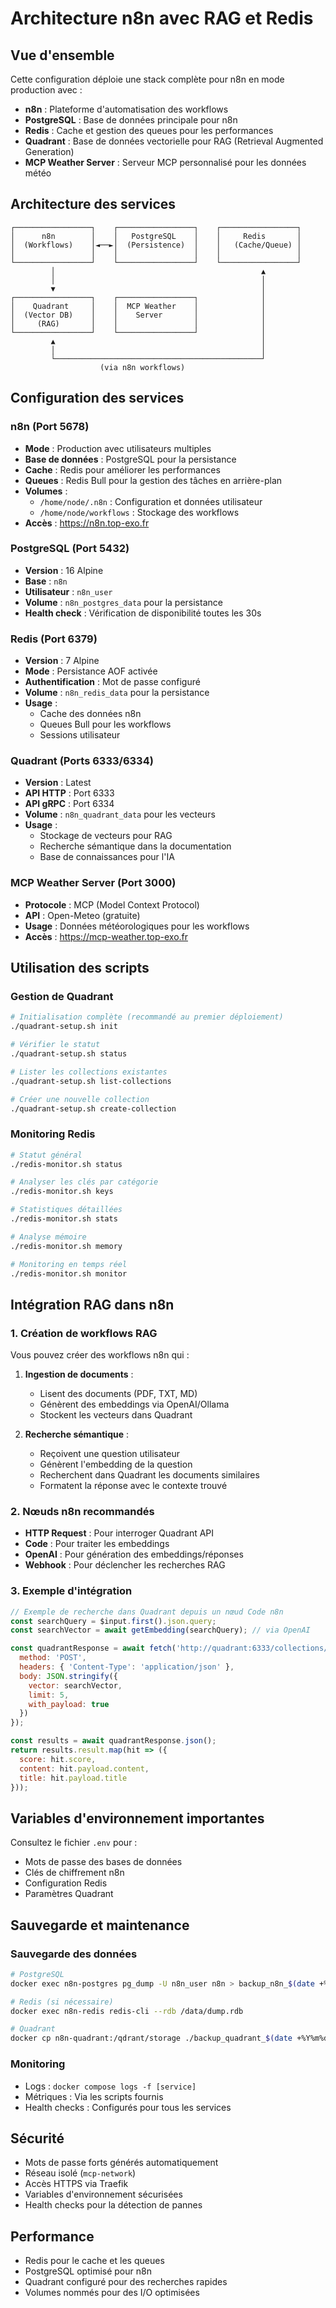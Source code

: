 # Architecture n8n avec RAG et Redis

## Vue d'ensemble

Cette configuration déploie une stack complète pour n8n en mode production avec :

- **n8n** : Plateforme d'automatisation des workflows
- **PostgreSQL** : Base de données principale pour n8n
- **Redis** : Cache et gestion des queues pour les performances
- **Quadrant** : Base de données vectorielle pour RAG (Retrieval Augmented Generation)
- **MCP Weather Server** : Serveur MCP personnalisé pour les données météo

## Architecture des services

```
┌─────────────────┐    ┌─────────────────┐    ┌─────────────────┐
│      n8n        │    │   PostgreSQL    │    │     Redis       │
│  (Workflows)    │◄──►│  (Persistence)  │    │   (Cache/Queue) │
│                 │    │                 │    │                 │
└─────────────────┘    └─────────────────┘    └─────────────────┘
         │                                              ▲
         │                                              │
         ▼                                              │
┌─────────────────┐    ┌─────────────────┐              │
│    Quadrant     │    │  MCP Weather    │              │
│  (Vector DB)    │    │    Server       │              │
│     (RAG)       │    │                 │              │
└─────────────────┘    └─────────────────┘              │
         ▲                                              │
         │                                              │
         └──────────────────────────────────────────────┘
                    (via n8n workflows)
```

## Configuration des services

### n8n (Port 5678)
- **Mode** : Production avec utilisateurs multiples
- **Base de données** : PostgreSQL pour la persistance
- **Cache** : Redis pour améliorer les performances
- **Queues** : Redis Bull pour la gestion des tâches en arrière-plan
- **Volumes** : 
  - `/home/node/.n8n` : Configuration et données utilisateur
  - `/home/node/workflows` : Stockage des workflows
- **Accès** : https://n8n.top-exo.fr

### PostgreSQL (Port 5432)
- **Version** : 16 Alpine
- **Base** : `n8n`
- **Utilisateur** : `n8n_user`
- **Volume** : `n8n_postgres_data` pour la persistance
- **Health check** : Vérification de disponibilité toutes les 30s

### Redis (Port 6379)
- **Version** : 7 Alpine
- **Mode** : Persistance AOF activée
- **Authentification** : Mot de passe configuré
- **Volume** : `n8n_redis_data` pour la persistance
- **Usage** :
  - Cache des données n8n
  - Queues Bull pour les workflows
  - Sessions utilisateur

### Quadrant (Ports 6333/6334)
- **Version** : Latest
- **API HTTP** : Port 6333
- **API gRPC** : Port 6334
- **Volume** : `n8n_quadrant_data` pour les vecteurs
- **Usage** :
  - Stockage de vecteurs pour RAG
  - Recherche sémantique dans la documentation
  - Base de connaissances pour l'IA

### MCP Weather Server (Port 3000)
- **Protocole** : MCP (Model Context Protocol)
- **API** : Open-Meteo (gratuite)
- **Usage** : Données météorologiques pour les workflows
- **Accès** : https://mcp-weather.top-exo.fr

## Utilisation des scripts

### Gestion de Quadrant
```bash
# Initialisation complète (recommandé au premier déploiement)
./quadrant-setup.sh init

# Vérifier le statut
./quadrant-setup.sh status

# Lister les collections existantes
./quadrant-setup.sh list-collections

# Créer une nouvelle collection
./quadrant-setup.sh create-collection
```

### Monitoring Redis
```bash
# Statut général
./redis-monitor.sh status

# Analyser les clés par catégorie
./redis-monitor.sh keys

# Statistiques détaillées
./redis-monitor.sh stats

# Analyse mémoire
./redis-monitor.sh memory

# Monitoring en temps réel
./redis-monitor.sh monitor
```

## Intégration RAG dans n8n

### 1. Création de workflows RAG

Vous pouvez créer des workflows n8n qui :

1. **Ingestion de documents** :
   - Lisent des documents (PDF, TXT, MD)
   - Génèrent des embeddings via OpenAI/Ollama
   - Stockent les vecteurs dans Quadrant

2. **Recherche sémantique** :
   - Reçoivent une question utilisateur
   - Génèrent l'embedding de la question
   - Recherchent dans Quadrant les documents similaires
   - Formatent la réponse avec le contexte trouvé

### 2. Nœuds n8n recommandés

- **HTTP Request** : Pour interroger Quadrant API
- **Code** : Pour traiter les embeddings
- **OpenAI** : Pour génération des embeddings/réponses
- **Webhook** : Pour déclencher les recherches RAG

### 3. Exemple d'intégration

```javascript
// Exemple de recherche dans Quadrant depuis un nœud Code n8n
const searchQuery = $input.first().json.query;
const searchVector = await getEmbedding(searchQuery); // via OpenAI

const quadrantResponse = await fetch('http://quadrant:6333/collections/n8n_knowledge_base/points/search', {
  method: 'POST',
  headers: { 'Content-Type': 'application/json' },
  body: JSON.stringify({
    vector: searchVector,
    limit: 5,
    with_payload: true
  })
});

const results = await quadrantResponse.json();
return results.result.map(hit => ({
  score: hit.score,
  content: hit.payload.content,
  title: hit.payload.title
}));
```

## Variables d'environnement importantes

Consultez le fichier `.env` pour :
- Mots de passe des bases de données
- Clés de chiffrement n8n
- Configuration Redis
- Paramètres Quadrant

## Sauvegarde et maintenance

### Sauvegarde des données
```bash
# PostgreSQL
docker exec n8n-postgres pg_dump -U n8n_user n8n > backup_n8n_$(date +%Y%m%d).sql

# Redis (si nécessaire)
docker exec n8n-redis redis-cli --rdb /data/dump.rdb

# Quadrant
docker cp n8n-quadrant:/qdrant/storage ./backup_quadrant_$(date +%Y%m%d)/
```

### Monitoring
- Logs : `docker compose logs -f [service]`
- Métriques : Via les scripts fournis
- Health checks : Configurés pour tous les services

## Sécurité

- Mots de passe forts générés automatiquement
- Réseau isolé (`mcp-network`)
- Accès HTTPS via Traefik
- Variables d'environnement sécurisées
- Health checks pour la détection de pannes

## Performance

- Redis pour le cache et les queues
- PostgreSQL optimisé pour n8n
- Quadrant configuré pour des recherches rapides
- Volumes nommés pour des I/O optimisées
